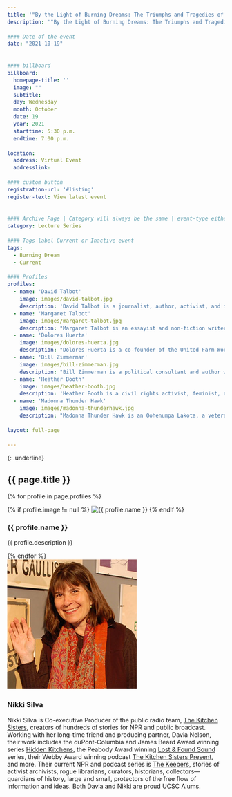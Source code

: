 ```yaml
---
title: '"By the Light of Burning Dreams: The Triumphs and Tragedies of the Second American Revolution"'
description: '"By the Light of Burning Dreams: The Triumphs and Tragedies of the Second American Revolution" with David Talbot and Margaret Talbot'

#### Date of the event
date: "2021-10-19"


#### billboard
billboard:
  homepage-title: ''
  image: ""
  subtitle: 
  day: Wednesday
  month: October
  date: 19
  year: 2021
  starttime: 5:30 p.m.
  endtime: 7:00 p.m.

location:
  address: Virtual Event
  addresslink: 

#### custom button
registration-url: '#listing'
register-text: View latest event


#### Archive Page | Category will always be the same | event-type either Signature Event, Notable Event, Lecture Series
category: Lecture Series

#### Tags label Current or Inactive event
tags:
  - Burning Dream
  - Current
  
#### Profiles
profiles:
  - name: 'David Talbot'
    image: images/david-talbot.jpg
    description: 'David Talbot is a journalist, author, activist, and independent historian, most widely known for his books about the “hidden history” of U.S. politics and social change.  He founded and was the former editor-in-chief of the website magazine Salon. He has been hailed as a “web pioneer” by the New York Times, as well as “one of 50 people who matter most in the new media world” by Newsweek. He has also been heavily involved in political activism in his hometown San Francisco where he campaigned for prgressive candidates and affordable housing. Additionally, he has written for the New Yorker, Rolling Stone, and Time; served as a senior editor for Mother Jones magazine, and was a featured editor for the San Francisco Examiner. His blog, TheDavidTalbotShow.com showcases his opinions of local and national topics.'
  - name: 'Margaret Talbot'
    image: images/margaret-talbot.jpg
    description: "Margaret Talbot is an essayist and non-fiction writer.  She is a staff writer at The New Yorker and has written for The New York Times Magazine and The Atlantic Monthly. She was also a regular panelist on the Slate podcast “The DoubleX Gabfest”. Her first book, The Entertainer: Movies, Magic, and My Father's Twentieth Century features a story based off of her father Lyle Talbot, a veteran Warner Bros. actor. Margaret is also a former Senior Fellow of the New America Foundation. “By the Light of Burning Dreams: The Triumphs and Tragedies of the Second American Revolution” is her second book, which she has co-authored with her brother, David. She is a recipient of the 1999 Whiting Award."
  - name: 'Dolores Huerta'
    image: images/dolores-huerta.jpg
    description: "Dolores Huerta is a co-founder of the United Farm Workers and recipient of the Presidential Medal of Freedom. She has played a major role in the American civil rights movement for more than 50 years. In 1962, she co-founded the National Farm Workers Association with César Chávez. She has also led a national table grape boycott, which was supported by 17 million Americans and led to the passage of the California Agricultural Labor Relations Act. Additionally, her efforts have resulted in the Immigration Act of 1985. Today, she is a founding board member of the Feminist Majority Foundation, and she also serves on the board of Ms. Magazine. She continues her advocacy efforts as president of the Dolores Huerta Foundation, and continues to develop community leaders for working poor, immigrants, women, and youth."
  - name: 'Bill Zimmerman'
    image: images/bill-zimmerman.jpg
    description: "Bill Zimmerman is a political consultant and author who was an anti-Vietnam War activist during the Vietnam War.  While a student at the University of Chicago, he marched with Martin Luther King Jr. and joined anti-war demonstrations and helped to form Science for the People, a national organization of scientists that questioned military and commercial applications of weapon knowledge.  In his career of political consulting, he managed Tom Hayden’s campaign for the U.S. Senate in the 1976 California primary.  In 1988, he managed California Proposition 103 to reduce and regulate auto insurance rates and it won with a $2 million budget against $80 million spent by the insurance industry."
  - name: 'Heather Booth'
    image: images/heather-booth.jpg
    description: 'Heather Booth is a civil rights activist, feminist, and political strategist and has been heavily involved in progressive causes. She has organized civil rights, anti-Vietnam War, and women’s movements of the 1960s and continues to fight for justice to today.  She created JANE, an underground abortion service that started before Roe.  She is the President of the Midwest Academy which trains social change leaders and organizers.  In 2000, she was the Director of the NAACP National Voter Fund, which helped to increase African American election turnout by nearly 2 million voters.  In 2010, she was the founding director of Americans for Financial Reform, fighting to regulate the financial industry. She was the National Coordinator for the coalition around marriage equality and the 2013 Supreme Court decision.'
  - name: 'Madonna Thunder Hawk'
    image: images/madonna-thunderhawk.jpg
    description: "Madonna Thunder Hawk is an Oohenumpa Lakota, a veteran of every modern Native occupation from Alcatraz, to Wounded Knee in 1973 and more recently the NODAPL protest at Standing Rock. She first became active in the late 1960s as a member and leader in the American Indian Movement and co-founded Women of All Red Nations and the Black Hills Alliance. In 1974, she established the We Will Remember Survival School as an act of cultural reclamation for young Native people pushed out of the public schools. An eloquent voice for Native resistance and sovereignty, Thunder Hawk has spoken throughout the United States, Central America, Europe, and the Middle East and served as a delegate to the United Nations in Geneva."
  
layout: full-page

---
```


{: .underline}
## {{ page.title }}


{% for profile in page.profiles %}
  <div class="grid-container large">
    {% if profile.image != null %}
        <img src="{{ profile.image}}" alt="{{ profile.name }}" class="img-left-25">
    {% endif %}
    <h3>{{ profile.name }}</h3>
    <p>{{ profile.description }}</p>
  </div>
{% endfor %}

<div class="grid-container large">
    <img src="images/nikki-silva.jpg" alt="Nikki Silva" class="img-left-25">
    <h3>Nikki Silva</h3>
    <p>Nikki Silva is Co-executive Producer of the public radio team, <a href="http://www.kitchensisters.org/">The Kitchen Sisters</a>, creators of hundreds of stories for NPR and public broadcast. Working with her long-time friend and producing partner, Davia Nelson, their work includes the duPont-Columbia and James Beard Award winning series <a href="http://www.kitchensisters.org/stories/hidden-kitchens/">Hidden Kitchens</a>, the Peabody Award winning <a href="http://www.kitchensisters.org/stories/lost-found-sound/">Lost & Found Sound</a> series, their Webby Award winning podcast <a href="http://www.kitchensisters.org/present/">The Kitchen Sisters Present</a>, and more. Their current NPR and podcast series is <a href="http://www.kitchensisters.org/keepers/">The Keepers</a>, stories of activist archivists, rogue librarians, curators, historians, collectors— guardians of history, large and small, protectors of the free flow of information and ideas. Both Davia and Nikki are proud UCSC Alums.</p>
</div>

